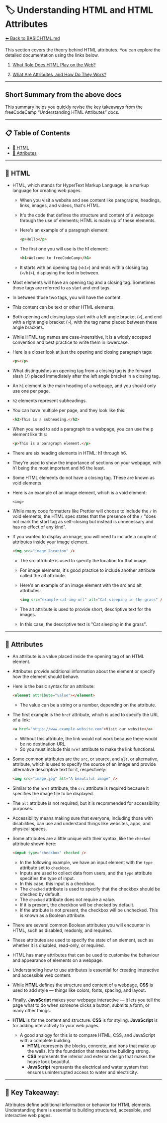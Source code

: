 # 🏷️ Understanding HTML and HTML Attributes

[⬅️ Back to BASICHTML.md](../BASICHTML.md)

This section covers the theory behind HTML attributes. You can explore the detailed documentation using the links below.

1. [What Role Does HTML Play on the Web?](https://www.freecodecamp.org/learn/full-stack-developer/lecture-understanding-html-attributes/what-is-html)

2. [What Are Attributes, and How Do They Work?](https://www.freecodecamp.org/learn/full-stack-developer/lecture-understanding-html-attributes/what-are-attributes)

---

## Short Summary from the above docs

This summary helps you quickly revise the key takeaways from the freeCodeCamp “Understanding HTML Attributes” docs.

---

## 📋 Table of Contents

- [📃 HTML](#📃-html)
- [🔖 Attributes](#🔖-attributes)

---

## 📃 HTML

- HTML, which stands for HyperText Markup Language, is a markup language for creating web pages.

  - When you visit a website and see content like paragraphs, headings, links, images, and videos, that's HTML.
  - It's the code that defines the structure and content of a webpage through the use of elements; HTML is made up of these elements.

  - Here's an example of a paragraph element:

    ```html
    <p>Hello</p>
    ```

  - The first one you will use is the h1 element:

    ```html
    <h1>Welcome to freeCodeCamp</h1>
    ```

  - It starts with an opening tag (`<h1>`) and ends with a closing tag (`</h1>`), displaying the text in between.

- Most elements will have an opening tag and a closing tag. Sometimes those tags are referred to as start and end tags.
- In between those two tags, you will have the content.
- This content can be text or other HTML elements.
- Both opening and closing tags start with a left angle bracket (`<`), and end with a right angle bracket (`>`), with the tag name placed between these angle brackets.
- While HTML tag names are case-insensitive, it is a widely accepted convention and best practice to write them in lowercase.
- Here is a closer look at just the opening and closing paragraph tags:

  ```html
  <p></p>
  ```

- What distinguishes an opening tag from a closing tag is the forward slash (`/`) placed immediately after the left angle bracket in a closing tag.

- An `h1` element is the main heading of a webpage, and you should only use one per page.
- `h2` elements represent subheadings.
- You can have multiple per page, and they look like this:

  ```html
  <h2>This is a subheading.</h2>
  ```

- When you need to add a paragraph to a webpage, you can use the p element like this:

  ```html
  <p>This is a paragraph element.</p>
  ```

- There are six heading elements in HTML: h1 through h6.
- They're used to show the importance of sections on your webpage, with h1 being the most important and h6 the least.

- Some HTML elements do not have a closing tag. These are known as void elements.
- Here is an example of an image element, which is a void element:

  `<img>`

- While many code formatters like Prettier will choose to include the `/` in void elements, the HTML spec states that the presence of the `/` "does not mark the start tag as self-closing but instead is unnecessary and has no effect of any kind".

- If you wanted to display an image, you will need to include a couple of attributes inside your image element.

  ```html
  <img src="image location" />
  ```

  - The src attribute is used to specify the location for that image.
  - For image elements, it's good practice to include another attribute called the alt attribute.
  - Here's an example of an image element with the src and alt attributes:

    ```html
    <img src="example-cat-img-url" alt="Cat sleeping in the grass" />
    ```

  - The alt attribute is used to provide short, descriptive text for the images.
  - In this case, the descriptive text is "Cat sleeping in the grass".

---

## 🔖 Attributes

- An attribute is a value placed inside the opening tag of an HTML element.
- Attributes provide additional information about the element or specify how the element should behave.

- Here is the basic syntax for an attribute:

  ```html
  <element attribute="value"></element>
  ```

  - The value can be a string or a number, depending on the attribute.

- The first example is the `href` attribute, which is used to specify the URL of a link:

  ```html
  <a href="https://www.example-website.com">Visit our website</a>
  ```

  - Without this attribute, the link would not work because there would be no destination URL.
  - So you must include this `href` attribute to make the link functional.

- Some common attributes are the `src`, or source, and `alt`, or alternative, attribute, which is used to specify the source of an image and provide alternative descriptive text for it, respectively:

  ```html
  <img src="image.jpg" alt="A beautiful image" />
  ```

- Similar to the `href` attribute, the `src` attribute is required because it specifies the image file to be displayed.
- The `alt` attribute is not required, but it is recommended for accessibility purposes.
- Accessibility means making sure that everyone, including those with disabilities, can use and understand things like websites, apps, and physical spaces.

- Some attributes are a little unique with their syntax, like the `checked` attribute shown here:

  ```html
  <input type="checkbox" checked />
  ```

  - In the following example, we have an input element with the `type` attribute set to `checkbox`.
  - Inputs are used to collect data from users, and the `type` attribute specifies the type of input.
  - In this case, this input is a checkbox.
  - The `checked` attribute is used to specify that the checkbox should be checked by default.
  - The `checked` attribute does not require a value.
  - If it is present, the checkbox will be checked by default.
  - If the attribute is not present, the checkbox will be unchecked. This is known as a Boolean attribute.

- There are several common Boolean attributes you will encounter in HTML, such as disabled, readonly, and required.
- These attributes are used to specify the state of an element, such as whether it is disabled, read-only, or required.

- HTML has many attributes that can be used to customise the behaviour and appearance of elements on a webpage.
- Understanding how to use attributes is essential for creating interactive and accessible web content.

- While **HTML** defines the structure and content of a webpage, **CSS** is used to add style — things like colors, fonts, spacing, and layout.

- Finally, **JavaScript** makes your webpage interactive — it lets you tell the page what to do when someone clicks a button, submits a form, or many other things.

- **HTML** is for the content and structure. **CSS** is for styling. **JavaScript** is for adding interactivity to your web pages.
  - A good analogy for this is to compare HTML, CSS, and JavaScript with a complete building.
    - **HTML** represents the blocks, concrete, and irons that make up the walls. It's the foundation that makes the building strong.
    - **CSS** represents the interior and exterior design that makes the house look beautiful.
    - **JavaScript** represents the electrical and water system that ensures uninterrupted access to water and electricity.

---

## 🧠 Key Takeaway:

Attributes define additional information or behavior for HTML elements.  
Understanding them is essential to building structured, accessible, and interactive web pages.
